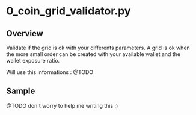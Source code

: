 # 0_coin_grid_validator.py
## Overview
Validate if the grid is ok with your differents parameters. A grid is ok when the more small order can be created with your available wallet and the wallet exposure ratio.

Will use this informations :
@TODO

## Sample
@TODO don't worry to help me writing this :)


